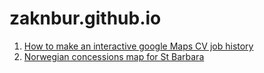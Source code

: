 zaknbur.github.io
=================

1. [How to make an interactive google Maps CV job history](/cv-jobs/README.md)
2. [Norwegian concessions map for St Barbara](../norway/README.md)

